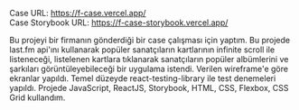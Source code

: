 Case URL: https://f-case.vercel.app/ <br>
Case Storybook URL: https://f-case-storybook.vercel.app/

Bu projeyi bir firmanın gönderdiği bir case çalışması için yaptım. Bu projede last.fm api'ını kullanarak popüler sanatçıların kartlarının infinite scroll ile listeneceği, listelenen kartlara tıklanarak sanatçıların popüler albümlerini ve şarkıları görüntüleyebileceği bir uygulama istendi. Verilen wireframe'e göre ekranlar yapıldı. Temel düzeyde react-testing-library ile test denemeleri yapıldı. Projede JavaScript, ReactJS, Storybook, HTML, CSS, Flexbox, CSS Grid kullandım.

